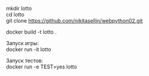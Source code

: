 mkdir lotto<br>
cd lotto<br>
git clone https://github.com/nikitasellin/webpython02.git

docker build -t lotto .

Запуск игры:<br>
docker run -it lotto

Запуск тестов:<br>
docker run -e TEST=yes lotto
